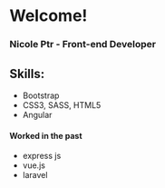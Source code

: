 # Welcome!

### Nicole Ptr - Front-end Developer

## Skills:
- Bootstrap
- CSS3, SASS, HTML5
- Angular


#### Worked in the past
- express js
- vue.js
- laravel

